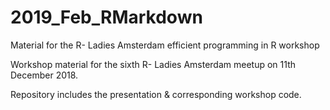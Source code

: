 # 2019_Feb_RMarkdown

Material for the R- Ladies Amsterdam efficient programming in R workshop

Workshop material for the sixth R- Ladies Amsterdam meetup on 11th December 2018.

Repository includes the presentation & corresponding workshop code.
